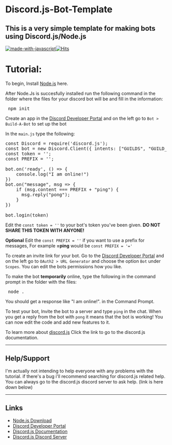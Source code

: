# Discord.js-Bot-Template
This is a very simple template for making bots using Discord.js/Node.js
---
[![made-with-javascript](https://img.shields.io/badge/Made%20with-JavaScript-1f425f.svg)](https://www.javascript.com)[![Hits](https://hits.seeyoufarm.com/api/count/incr/badge.svg?url=https%3A%2F%2Fgithub.com%2FProsperityGH%2FDiscord.js-Bot-Template&count_bg=%2379C83D&title_bg=%23555555&icon=&icon_color=%23E7E7E7&title=hits&edge_flat=false)](https://hits.seeyoufarm.com)
# Tutorial:

To begin, Install [Node.js](https://nodejs.org/en/) here.

After Node.Js is succesfully installed run the following command in the folder where the files for your discord bot will be and fill in the information:

<pre> npm init </pre>

Create an app in the [Discord Developer Portal](https://discord.com/developers/applications) and on the left go to ``` Bot > Build-A-Bot ``` to set up the bot

In the `main.js` type the following:

<pre>
const Discord = require('discord.js');
const bot = new Discord.Client({ intents: ["GUILDS", "GUILD_MESSAGES"] });
const token = '';
const PREFIX = ''; 

bot.on('ready', () => {
    console.log("I am online!")
})
bot.on("message", msg => {
    if (msg.content === PREFIX + "ping") {
      msg.reply("pong");
    }
})

bot.login(token)
</pre>

Edit the `const token = ''`  to your bot's token you've been given. **DO NOT SHARE THIS TOKEN WITH ANYONE!**

**Optional** Edit the `const PREFIX = ''` if you want to use a prefix for messages, For example **=ping** would be `const PREFIX = '='`

To create an invite link for your bot. Go to the [Discord Developer Portal](https://discord.com/developers/applications) and on the left go to ```OAuth2 > URL Generator``` and choose the option `Bot` under `Scopes`. You can edit the bots permissions how you like.

To make the bot **temporarily** online, type the following in the command prompt in the folder with the files:

<pre> node . </pre>

You should get a response like "I am online!". in the Command Prompt.

To test your bot, Invite the bot to a server and type `ping` in the chat. When you get a reply from the bot with `pong` it means that the bot is working! You can now edit the code and add new features to it.

To learn more about [discord.js](https://discord.js.org/#/docs/discord.js/stable/general/welcome) Click the link to go to the discord.js documentation.

---
## Help/Support
I'm actually not intending to help everyone with any problems with the tutorial. if there's a bug i'll recommend searching for discord.js related help. You can always go to the discord.js discord server to ask help. (link is here down below)

---
## Links

- [Node.js Download](https://nodejs.org/en/)
- [Discord Developer Portal](https://discord.com/developers/applications)
- [Discord.js Documentation](https://discord.js.org/#/docs/discord.js/stable/general/welcome)
- [Discord.js Discord Server](https://discord.com/invite/bRCvFy9)
